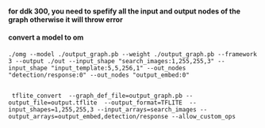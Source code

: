 #### for ddk 300, you need to spefify all the input and output nodes of the graph otherwise it will throw error    

#### convert a model to om    
```
./omg --model ./output_graph.pb --weight ./output_graph.pb --framework 3 --output ./out --input_shape "search_images:1,255,255,3" --input_shape "input_template:5,5,256,1" --out_nodes "detection/response:0" --out_nodes "output_embed:0"


 tflite_convert  --graph_def_file=output_graph.pb --output_file=output.tflite  --output_format=TFLITE  --input_shapes=1,255,255,3 --input_arrays=search_images --output_arrays=output_embed,detection/response --allow_custom_ops

```
